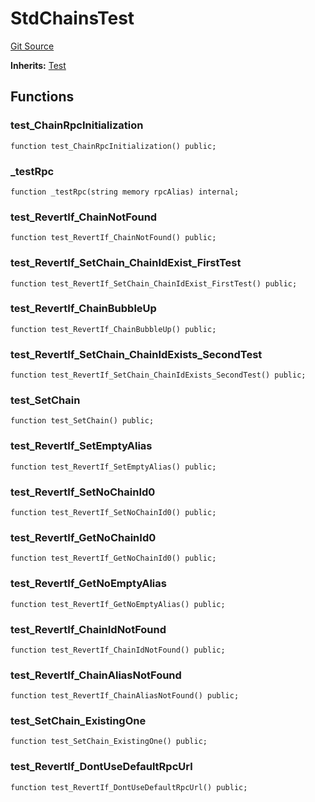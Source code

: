 # StdChainsTest
[Git Source](https://github.com/dustinstacy/boncurs/blob/8dd3d6e20d7e085dbf2dccdde2c14001616467cf/lib/forge-std/test/StdChains.t.sol)

**Inherits:**
[Test](/lib/forge-std/src/Test.sol/abstract.Test.md)


## Functions
### test_ChainRpcInitialization


```solidity
function test_ChainRpcInitialization() public;
```

### _testRpc


```solidity
function _testRpc(string memory rpcAlias) internal;
```

### test_RevertIf_ChainNotFound


```solidity
function test_RevertIf_ChainNotFound() public;
```

### test_RevertIf_SetChain_ChainIdExist_FirstTest


```solidity
function test_RevertIf_SetChain_ChainIdExist_FirstTest() public;
```

### test_RevertIf_ChainBubbleUp


```solidity
function test_RevertIf_ChainBubbleUp() public;
```

### test_RevertIf_SetChain_ChainIdExists_SecondTest


```solidity
function test_RevertIf_SetChain_ChainIdExists_SecondTest() public;
```

### test_SetChain


```solidity
function test_SetChain() public;
```

### test_RevertIf_SetEmptyAlias


```solidity
function test_RevertIf_SetEmptyAlias() public;
```

### test_RevertIf_SetNoChainId0


```solidity
function test_RevertIf_SetNoChainId0() public;
```

### test_RevertIf_GetNoChainId0


```solidity
function test_RevertIf_GetNoChainId0() public;
```

### test_RevertIf_GetNoEmptyAlias


```solidity
function test_RevertIf_GetNoEmptyAlias() public;
```

### test_RevertIf_ChainIdNotFound


```solidity
function test_RevertIf_ChainIdNotFound() public;
```

### test_RevertIf_ChainAliasNotFound


```solidity
function test_RevertIf_ChainAliasNotFound() public;
```

### test_SetChain_ExistingOne


```solidity
function test_SetChain_ExistingOne() public;
```

### test_RevertIf_DontUseDefaultRpcUrl


```solidity
function test_RevertIf_DontUseDefaultRpcUrl() public;
```

